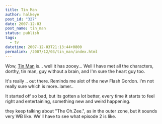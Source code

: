 ```yaml
---
title: Tin Man
author: halkeye
post_id: "327"
date: 2007-12-03
post_name: tin_man
status: publish
tags:
  - tv
datetime: 2007-12-03T21:13:44+0800
permalink: /2007/12/03/tin_man/index.html
---
```


Wow, [Tin Man](https://web.archive.org/web/20071203015047/http://www.scifi.com:80/tinman/) is... well it has zooey...
Well I have met all the characters, dorthy, tin man, guy without a brain, and I'm sure the heart guy too.

It's really .. out there.
Reminds me alot of the new Flash Gordon. I'm not really sure which is more..lamer..

It started off so bad, but its gotten a lot better, every time it starts to feel right and entertaining, something new and weird happening.

they keep talking about "The Oh.Zee.", as in the outer zone, but it sounds very WB like. We'll have to see what episode 2 is like.
